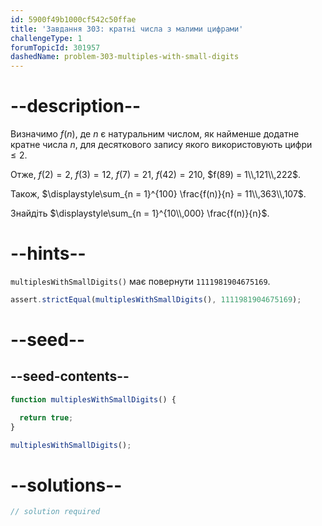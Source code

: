 ```yaml
---
id: 5900f49b1000cf542c50ffae
title: 'Завдання 303: кратні числа з малими цифрами'
challengeType: 1
forumTopicId: 301957
dashedName: problem-303-multiples-with-small-digits
---
```


# --description--

Визначимо $f(n)$, де $n$ є натуральним числом, як найменше додатне кратне числа $n$, для десяткового запису якого використовують цифри $≤ 2$.

Отже, $f(2) = 2$, $f(3) = 12$, $f(7) = 21$, $f(42) = 210$, $f(89) = 1\\,121\\,222$.

Також, $\displaystyle\sum_{n = 1}^{100} \frac{f(n)}{n} = 11\\,363\\,107$.

Знайдіть $\displaystyle\sum_{n = 1}^{10\\,000} \frac{f(n)}{n}$.

# --hints--

`multiplesWithSmallDigits()` має повернути `1111981904675169`.

```js
assert.strictEqual(multiplesWithSmallDigits(), 1111981904675169);
```

# --seed--

## --seed-contents--

```js
function multiplesWithSmallDigits() {

  return true;
}

multiplesWithSmallDigits();
```

# --solutions--

```js
// solution required
```
